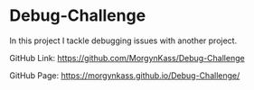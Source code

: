 # Debug-Challenge
In this project I tackle debugging issues with another project.

GitHub Link: https://github.com/MorgynKass/Debug-Challenge

GitHub Page: https://morgynkass.github.io/Debug-Challenge/
